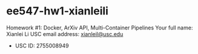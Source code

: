 # ee547-hw1-xianleili
Homework #1: Docker, ArXiv API, Multi-Container Pipelines
Your full name: Xianlei Li
USC email address: xianleil@usc.edu
* USC ID:  2755008949